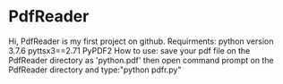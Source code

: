 # PdfReader
Hi,
PdfReader is my first project on github.
Requirments:
python version 3.7.6
pyttsx3==2.71
PyPDF2
How to use:
save your pdf file on the PdfReader directory as 'python.pdf'
then open command prompt on the PdfReader directory and type:"python pdfr.py"
